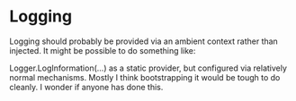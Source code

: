 Logging
=======

Logging should probably be provided via an ambient context rather than injected.  It might be possible to do something like:

Logger<SubscriptionsInfrastructureLogger>.LogInformation(...) as a static provider, but configured via relatively normal mechanisms.  Mostly I think bootstrapping it would be tough to do cleanly.  I wonder if anyone has done this.
